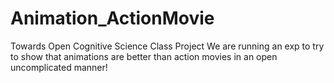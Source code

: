# Animation_ActionMovie
Towards Open Cognitive Science Class Project 
We are running an exp to try to show that animations are better than action movies 
in an open uncomplicated manner! 